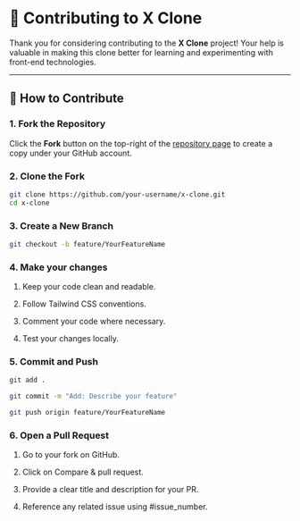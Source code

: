 # 🤝 Contributing to X Clone

Thank you for considering contributing to the **X Clone** project! Your help is valuable in making this clone better for learning and experimenting with front-end technologies.

---

## 📌 How to Contribute

### 1. Fork the Repository
Click the **Fork** button on the top-right of the [repository page](https://github.com/your-username/x-clone) to create a copy under your GitHub account.

### 2. Clone the Fork
```bash
git clone https://github.com/your-username/x-clone.git
cd x-clone
```
### 3. Create a New Branch

```bash
git checkout -b feature/YourFeatureName
```

### 4. Make your changes
1. Keep your code clean and readable.

2. Follow Tailwind CSS conventions.

3. Comment your code where necessary.

4. Test your changes locally.

### 5. Commit and Push
```bash
git add .  

git commit -m "Add: Describe your feature"

git push origin feature/YourFeatureName

```
### 6. Open a Pull Request
1. Go to your fork on GitHub.

2. Click on Compare & pull request.

3. Provide a clear title and description for your PR.

4. Reference any related issue using #issue_number.

